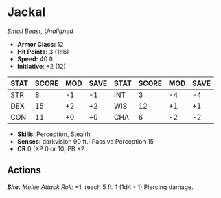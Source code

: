 # Jackal

*Small Beast, Unaligned*

- **Armor Class:** 12
- **Hit Points:** 3 (1d6)
- **Speed:** 40 ft.
- **Initiative**: +2 (12)

|STAT|SCORE|MOD|SAVE|STAT|SCORE|MOD|SAVE|
| --- | --- | --- | ---- |---| --- | --- | ---- |
| STR | 8 | -1 | -1 | INT | 3 | -4 | -4 |
| DEX | 15 | +2 | +2 | WIS | 12 | +1 | +1 |
| CON | 11 | +0 | +0 | CHA | 6 | -2 | -2 |

- **Skills**: Perception, Stealth
- **Senses**: darkvision 90 ft.; Passive Perception 15
- **CR** 0 (XP 0 or 10; PB +2

## Actions

***Bite.*** *Melee Attack Roll:* +1, reach 5 ft. 1 (1d4 - 1) Piercing damage.

